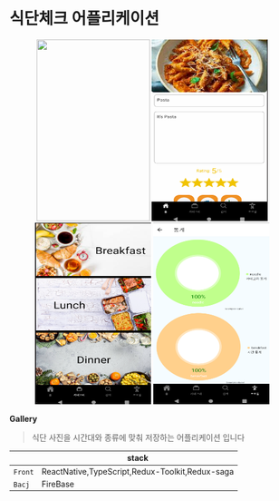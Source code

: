 # 식단체크 어플리케이션

<div align="center">
    <img width="200" height ="320" src="./asset/홈.png">
    <img width="205" height ="320" src="./asset/1.png">
    <img width="205" height ="320" src="./asset/2.png">
    <img width="205" height ="320" src="./asset/4.png">
</div>

**Gallery**
>식단 사진을 시간대와 종류에 맞춰 저장하는 어플리케이션 입니다

|              | stack           |
| ------------ | ----------------- |
| `Front`      | ReactNative,TypeScript,Redux-Toolkit,Redux-saga |
| `Bacj`       | FireBase |
